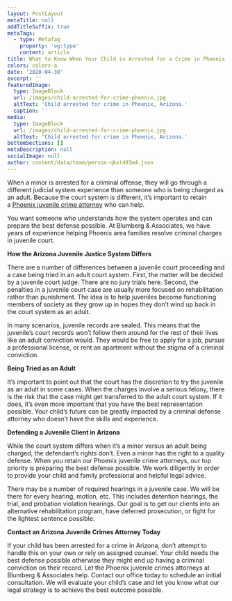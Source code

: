 ```yaml
---
layout: PostLayout
metaTitle: null
addTitleSuffix: true
metaTags:
  - type: MetaTag
    property: 'og:type'
    content: article
title: What to Know When Your Child is Arrested for a Crime in Phoenix
colors: colors-a
date: '2020-04-30'
excerpt: ''
featuredImage:
  type: ImageBlock
  url: /images/child-arrested-for-crime-phoenix.jpg
  altText: 'Child arrested for crime in Phoenix, Arizona.'
  caption: ''
media:
  type: ImageBlock
  url: /images/child-arrested-for-crime-phoenix.jpg
  altText: 'Child arrested for crime in Phoenix, Arizona.'
bottomSections: []
metaDescription: null
socialImage: null
author: content/data/team/person-qkxt493m4.json
---
```


When a minor is arrested for a criminal offense, they will go through a different judicial system experience than someone who is being charged as an adult. Because the court system is different, it’s important to retain a [Phoenix juvenile crime attorney](https://azblumberglaw.com/phoenix-criminal-attorney/juvenile-offenses/) who can help.

You want someone who understands how the system operates and can prepare the best defense possible. At Blumberg & Associates, we have years of experience helping Phoenix area families resolve criminal charges in juvenile court.

**How the Arizona Juvenile Justice System Differs**

There are a number of differences between a juvenile court proceeding and a case being tried in an adult court system. First, the matter will be decided by a juvenile court judge. There are no jury trials here. Second, the penalties in a juvenile court case are usually more focused on rehabilitation rather than punishment. The idea is to help juveniles become functioning members of society as they grow up in hopes they don’t wind up back in the court system as an adult.

In many scenarios, juvenile records are sealed. This means that the juvenile’s court records won’t follow them around for the rest of their lives like an adult conviction would. They would be free to apply for a job, pursue a professional license, or rent an apartment without the stigma of a criminal conviction.

**Being Tried as an Adult**

It’s important to point out that the court has the discretion to try the juvenile as an adult in some cases. When the charges involve a serious felony, there is the risk that the case might get transferred to the adult court system. If it does, it’s even more important that you have the best representation possible. Your child’s future can be greatly impacted by a criminal defense attorney who doesn’t have the skills and experience.

**Defending a Juvenile Client in Arizona**

While the court system differs when it’s a minor versus an adult being charged, the defendant’s rights don’t. Even a minor has the right to a quality defense. When you retain our Phoenix juvenile crime attorneys, our top priority is preparing the best defense possible. We work diligently in order to provide your child and family professional and helpful legal advice.

There may be a number of required hearings in a juvenile case. We will be there for every hearing, motion, etc. This includes detention hearings, the trial, and probation violation hearings. Our goal is to get our clients into an alternative rehabilitation program, have deferred prosecution, or fight for the lightest sentence possible.

**Contact an Arizona Juvenile Crimes Attorney Today**

If your child has been arrested for a crime in Arizona, don’t attempt to handle this on your own or rely on assigned counsel. Your child needs the best defense possible otherwise they might end up having a criminal conviction on their record. Let the Phoenix juvenile crimes attorneys at Blumberg & Associates help. Contact our office today to schedule an initial consultation. We will evaluate your child’s case and let you know what our legal strategy is to achieve the best outcome possible.
